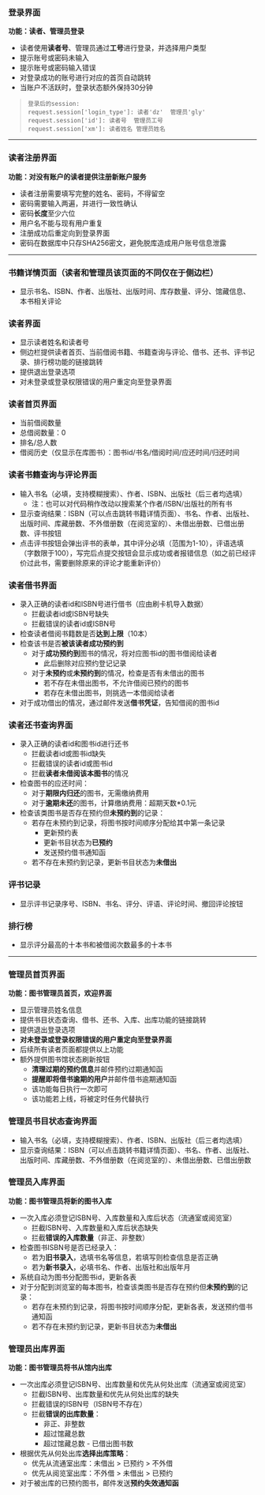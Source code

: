### 登录界面

**功能：读者、管理员登录**

- 读者使用**读者号**、管理员通过**工号**进行登录，并选择用户类型
- 提示账号或密码未输入
- 提示账号或密码输入错误
- 对登录成功的账号进行对应的首页自动跳转
- 当账户不活跃时，登录状态额外保持30分钟


> ```
> 登录后的session:
> request.session['login_type']: 读者'dz'  管理员'gly'
> request.session['id']: 读者号  管理员工号 
> request.session['xm']: 读者姓名 管理员姓名
> ```

------


### 读者注册界面

**功能：对没有账户的读者提供注册新账户服务**

- 读者注册需要填写完整的姓名、密码，不得留空
- 密码需要输入两遍，并进行一致性确认
- 密码**长度**至少六位
- 用户名不能与现有用户重复
- 注册成功后重定向到登录界面
- 密码在数据库中只存SHA256密文，避免脱库造成用户账号信息泄露

------

### 书籍详情页面（读者和管理员该页面的不同仅在于侧边栏）

- 显示书名、ISBN、作者、出版社、出版时间、库存数量、评分、馆藏信息、本书相关评论

### 读者界面

- 显示读者姓名和读者号
- 侧边栏提供读者首页、当前借阅书籍、书籍查询与评论、借书、还书、评书记录、排行榜功能的链接跳转
- 提供退出登录选项
- 对未登录或登录权限错误的用户重定向至登录界面

### 读者首页界面

- 当前借阅数量
- 总借阅数量：0
- 排名/总人数
- 借阅历史（仅显示在库图书）：图书id/书名/借阅时间/应还时间/归还时间

### 读者书籍查询与评论界面

- 输入书名（必填，支持模糊搜索）、作者、ISBN、出版社（后三者均选填）
  - 注：也可以对代码稍作改动以搜索某个作者/ISBN/出版社的所有书
- 显示查询结果：ISBN（可以点击跳转书籍详情页面）、书名、作者、出版社、出版时间、库藏册数、不外借册数（在阅览室的）、未借出册数、已借出册数、评书按钮
- 点击评书按钮会弹出评书的表单，其中评分必填（范围为1-10），评语选填（字数限于100），写完后点提交按钮会显示成功或者报错信息（如之前已经评价过此书，需要删除原来的评论才能重新评价）

### 读者借书界面

- 录入正确的读者id和ISBN号进行借书（应由刷卡机导入数据）
  - 拦截读者id或ISBN号缺失
  - 拦截错误的读者id或ISBN号
- 检查读者借阅书籍数是否**达到上限**（10本）
- 检查该书是否**被该读者成功预约到**
  - 对于**成功预约到**图书的情况，将对应图书id的图书借阅给读者
    - 此后删除对应预约登记记录
  - 对于**未预约**或**未预约到**的情况，检查是否有未借出的图书
    - 若不存在未借出图书，不允许借阅已预约的图书
    - 若存在未借出图书，则挑选一本借阅给读者
- 对于成功借出的情况，通过邮件发送**借书凭证**，告知借阅的图书id

### 读者还书查询界面

- 录入正确的读者id和图书id进行还书
  - 拦截读者id或图书id缺失
  - 拦截错误的读者id或图书id
  - 拦截**读者未借阅该本图书**的情况
- 检查图书的应还时间：
  - 对于**期限内归还**的图书，无需缴纳费用
  - 对于**逾期未还**的图书，计算缴纳费用：超期天数*0.1元
- 检查该类图书是否存在预约但**未预约到**的记录：
  - 若存在未预约到记录，将图书按时间顺序分配给其中第一条记录
    - 更新预约表
    - 更新书目状态为**已预约**
    - 发送预约借书通知函
  - 若不存在未预约到记录，更新书目状态为**未借出**

### 评书记录

- 显示评书记录序号、ISBN、书名、评分、评语、评论时间、撤回评论按钮

### 排行榜

- 显示评分最高的十本书和被借阅次数最多的十本书

----

### 管理员首页界面

**功能：图书管理员首页，欢迎界面**

- 显示管理员姓名信息
- 提供书目状态查询、借书、还书、入库、出库功能的链接跳转
- 提供退出登录选项
- **对未登录或登录权限错误的用户重定向至登录界面**
- 后续所有读者页面都提供以上功能
- 额外提供图书馆状态刷新按钮
  - **清理过期的预约信息**并邮件预约过期通知函
  - **提醒即将借书逾期的用户**并邮件借书逾期通知函
  - 该功能每日执行一次即可
  - 该功能若上线，将被定时任务代替执行

### 管理员书目状态查询界面

- 输入书名（必填，支持模糊搜索）、作者、ISBN、出版社（后三者均选填）
- 显示查询结果：ISBN（可以点击跳转书籍详情页面）、书名、作者、出版社、出版时间、库藏册数、不外借册数（在阅览室的）、未借出册数、已借出册数


### 管理员入库界面

**功能：图书管理员将新的图书入库**

- 一次入库必须登记ISBN号、入库数量和入库后状态（流通室或阅览室）
  - 拦截ISBN号、入库数量和入库后状态缺失
  - 拦截**错误的入库数量**（非正、非整数）
- 检查图书ISBN号是否已经录入：
  - 若为**旧书录入**，选填书名等信息，若填写则检查信息是否正确
  - 若为**新书录入**，必填书名、作者、出版社和出版年月
- 系统自动为图书分配图书id，更新各表
- 对于分配到浏览室的每本图书，检查该类图书是否存在预约但**未预约到**的记录：
  - 若存在未预约到记录，将图书按时间顺序分配，更新各表，发送预约借书通知函
  - 若不存在未预约到记录，更新书目状态为**未借出**



### 管理员出库界面

**功能：图书管理员将书从馆内出库**

- 一次出库必须登记ISBN号、出库数量和优先从何处出库（流通室或阅览室）
  - 拦截ISBN号、出库数量和优先从何处出库的缺失
  - 拦截错误的ISBN号（ISBN号不存在）
  - 拦截**错误的出库数量**：
    - 非正、非整数
    - 超过馆藏总数
    - 超过馆藏总数 - 已借出图书数
- 根据优先从何处出库**选择出库策略**：
  - 优先从流通室出库：未借出 > 已预约 > 不外借
  - 优先从阅览室出库：不外借 > 未借出 > 已预约
- 对于被出库的已预约图书，邮件发送**预约失效通知函**